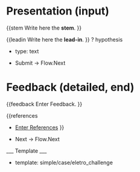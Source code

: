 # Presentation (input)

{{stem
Write here the **stem**.
}}

{{leadin
Write here the **lead-in**.
}}
? hypothesis
  * type: text

* Submit -> Flow.Next

# Feedback (detailed, end)

{{feedback
Enter Feedback.
}}

{{references
* [Enter References](References)
}}

* Next -> Flow.Next

___ Template ___

* template: simple/case/eletro_challenge
